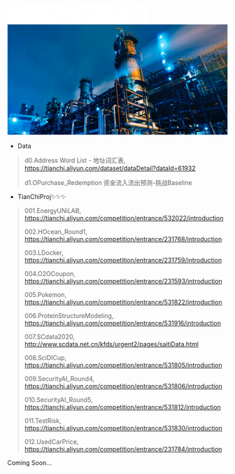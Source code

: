 ![](./99.Temp/logo1.png)
![](./99.Temp/logo2.png)

* Data

> d0.Address Word List - 地址词汇表, https://tianchi.aliyun.com/dataset/dataDetail?dataId=61932
>
> d1.OPurchase_Redemption 资金流入流出预测-挑战Baseline

* TianChiProj✨✨✨

> 001.EnergyUNiLAB, https://tianchi.aliyun.com/competition/entrance/532022/introduction
>
> 002.HOcean_Round1, https://tianchi.aliyun.com/competition/entrance/231768/introduction
> 
> 003.LDocker, https://tianchi.aliyun.com/competition/entrance/231759/introduction
>
> 004.O2OCoupon, https://tianchi.aliyun.com/competition/entrance/231593/introduction
> 
> 005.Pokemon, https://tianchi.aliyun.com/competition/entrance/531822/introduction
> 
> 006.ProteinStructureModeling, https://tianchi.aliyun.com/competition/entrance/531916/introduction
>
> 007.SCdata2020, http://www.scdata.net.cn/kfds/urgent2/pages/saitiData.html
>
> 008.SciDICup, https://tianchi.aliyun.com/competition/entrance/531805/introduction
> 
> 009.SecurityAI_Round4, https://tianchi.aliyun.com/competition/entrance/531806/introduction
>
> 010.SecurityAI_Round5, https://tianchi.aliyun.com/competition/entrance/531812/introduction
>
> 011.TestRisk, https://tianchi.aliyun.com/competition/entrance/531830/introduction
>
> 012.UsedCarPrice, https://tianchi.aliyun.com/competition/entrance/231784/introduction
>  

Coming Soon...